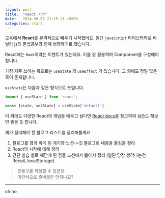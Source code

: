 ```yaml
---
layout: post
title:  "React 시작"
date:   2024-08-03 21:25:11 +0900
categories: start
---
```



교육에서 **React**를 본격적으로 배우기 시작했어요.
일단 `javaScript` 라이브러리로 바닐라 js의 문법공부와 함께 병행하기로 했습니다.

React에는 `Hook`이라는 이벤트가 있는데요.
이를 잘 활용하여 Component를 구성해야합니다.

가장 자주 쓰이는 훅으로는 `useState` 와 `useEffect` 가 있습니다.
그 외에도 정말 많은 훅이 존재합니다.

`useState`는 다음과 같은 형식으로 쓰입니다.
```javascript
import { useState } from 'react';

const [state, setState] = useState['default']
```

이 외에도 다양한 React의 개념을 배우고 싶다면 [React docs][react-docs]를 참고하여
실습도 해보면 좋을 듯 합니다.

[react-docs]: https://ko.react.dev/

제가 정리해야 할 블로그 리스트를 정리해볼게요
1. 블로그를 정리 하게 된 계기와 노션->깃 블로그로 내용을 옮김을 정리
2. React의 시작에 대해 정리
3. 간단 실습 별로 깨닫게 된 점들 노션에서 뽑아서 정리 (일단 당장 생각나는건 Recoil, localStorage)

>인용구를 작성할 수 있군요\
이런식으로 줄바꿈은 안되나요?  

---
oh ho